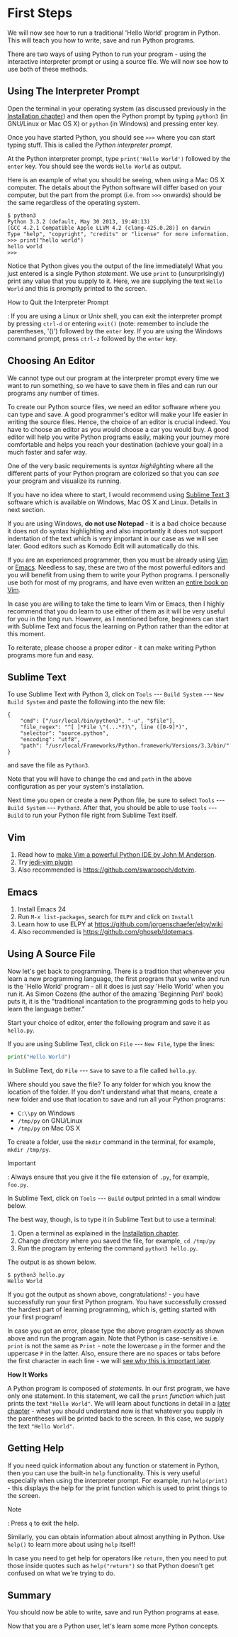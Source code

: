 # First Steps #

We will now see how to run a traditional 'Hello World' program in
Python. This will teach you how to write, save and run Python
programs.

There are two ways of using Python to run your program - using the
interactive interpreter prompt or using a source file. We will now see
how to use both of these methods.

## Using The Interpreter Prompt ##

Open the terminal in your operating system (as discussed previously in
the [Installation chapter](#installation)) and then open the Python
prompt by typing `python3` (in GNU/Linux or Mac OS X) or `python` (in
Windows) and pressing enter key.

Once you have started Python, you should see `>>>` where you can start
typing stuff. This is called the *Python interpreter prompt*.

At the Python interpreter prompt, type `print('Hello World')` followed
by the `enter` key. You should see the words `Hello World` as output.

Here is an example of what you should be seeing, when using a Mac OS X
computer. The details about the Python software will differ based on
your computer, but the part from the prompt (i.e. from `>>>` onwards)
should be the same regardless of the operating system.

~~~
$ python3
Python 3.3.2 (default, May 30 2013, 19:40:13)
[GCC 4.2.1 Compatible Apple LLVM 4.2 (clang-425.0.28)] on darwin
Type "help", "copyright", "credits" or "license" for more information.
>>> print("hello world")
hello world
>>>
~~~

Notice that Python gives you the output of the line immediately! What
you just entered is a single Python *statement*. We use `print` to
(unsurprisingly) print any value that you supply to it. Here, we are
supplying the text `Hello World` and this is promptly printed to the
screen.

How to Quit the Interpreter Prompt

:   If you are using a Linux or Unix shell, you can exit the interpreter
    prompt by pressing `ctrl-d` or entering `exit()` (note: remember to
    include the parentheses, '()') followed by the `enter` key. If you are
    using the Windows command prompt, press `ctrl-z` followed by the
    `enter` key.

## Choosing An Editor ##

We cannot type out our program at the interpreter prompt every time we
want to run something, so we have to save them in files and can run
our programs any number of times.

To create our Python source files, we need an editor software where
you can type and save. A good programmer's editor will make your life
easier in writing the source files. Hence, the choice of an editor is
crucial indeed. You have to choose an editor as you would choose a car
you would buy. A good editor will help you write Python programs
easily, making your journey more comfortable and helps you reach your
destination (achieve your goal) in a much faster and safer way.

One of the very basic requirements is *syntax highlighting* where all
the different parts of your Python program are colorized so that you
can *see* your program and visualize its running.

If you have no idea where to start, I would recommend using
[Sublime Text 3](http://www.sublimetext.com/3) software which is
available on Windows, Mac OS X and Linux. Details in next section.

If you are using Windows, **do not use Notepad** - it is a bad choice
because it does not do syntax highlighting and also importantly it
does not support indentation of the text which is very important in
our case as we will see later. Good editors such as Komodo Edit will
automatically do this.

If you are an experienced programmer, then you must be already using
[Vim](http://www.vim.org/) or
[Emacs](http://www.gnu.org/software/emacs/). Needless to say, these
are two of the most powerful editors and you will benefit from using
them to write your Python programs. I personally use both for most of
my programs, and have even written an
[entire book on Vim](http://swaroopch.com/notes/vim).

In case you are willing to take the time to learn Vim or Emacs, then I
highly recommend that you do learn to use either of them as it will be
very useful for you in the long run. However, as I mentioned before,
beginners can start with Sublime Text and focus the learning on Python
rather than the editor at this moment.

To reiterate, please choose a proper editor - it can make writing
Python programs more fun and easy.

## Sublime Text ##

To use Sublime Text with Python 3, click on `Tools` --- `Build System`
--- `New Build System` and paste the following into the new file:

~~~
{
    "cmd": ["/usr/local/bin/python3", "-u", "$file"],
    "file_regex": "^[ ]*File \"(...*?)\", line ([0-9]*)",
    "selector": "source.python",
    "encoding": "utf8",
    "path": "/usr/local/Frameworks/Python.framework/Versions/3.3/bin/"
}
~~~

and save the file as `Python3`.

Note that you will have to change the `cmd` and `path` in the above
configuration as per your system's installation.

Next time you open or create a new Python file, be sure to select
`Tools` --- `Build System` --- `Python3`. After that, you should be
able to use `Tools` --- `Build` to run your Python file right from
Sublime Text itself.

## Vim ##

1. Read how to
   [make Vim a powerful Python IDE by John M Anderson](http://blog.sontek.net/blog/detail/turning-vim-into-a-modern-python-ide).
2. Try [jedi-vim plugin](https://github.com/davidhalter/jedi-vim)
3. Also recommended is <https://github.com/swaroopch/dotvim>.

## Emacs ##

1. Install Emacs 24
2. Run `M-x list-packages`, search for `ELPY` and click on `Install`
3. Learn how to use ELPY at <https://github.com/jorgenschaefer/elpy/wiki>
4. Also recommended is <https://github.com/ghoseb/dotemacs>.

## Using A Source File ##

Now let's get back to programming. There is a tradition that whenever
you learn a new programming language, the first program that you write
and run is the 'Hello World' program - all it does is just say 'Hello
World' when you run it. As Simon Cozens (the author of the amazing
'Beginning Perl' book) puts it, it is the "traditional incantation to
the programming gods to help you learn the language better."

Start your choice of editor, enter the following program and save it
as `hello.py`.

If you are using Sublime Text, click on `File` --- `New File`, type
the lines:

~~~python
print("Hello World")
~~~

In Sublime Text, do `File` --- `Save` to save to a file called
`hello.py`.

Where should you save the file? To any folder for which you know the
location of the folder. If you don't understand what that means,
create a new folder and use that location to save and run all your
Python programs:

- `C:\\py` on Windows
- `/tmp/py` on GNU/Linux
- `/tmp/py` on Mac OS X

To create a folder, use the `mkdir` command in the terminal, for
example, `mkdir /tmp/py`.

Important

:   Always ensure that you give it the file extension of
    `.py`, for example, `foo.py`.

In Sublime Text, click on `Tools` --- `Build` output printed in a
small window below.

The best way, though, is to type it in Sublime Text but to use a terminal:

1. Open a terminal as explained in the
   [Installation chapter](#installation).
2. *C*hange *d*irectory where you saved the file, for example, `cd
   /tmp/py`
3. Run the program by entering the command `python3 hello.py`.

The output is as shown below.

~~~
$ python3 hello.py
Hello World
~~~

If you got the output as shown above, congratulations! - you have
successfully run your first Python program. You have successfully
crossed the hardest part of learning programming, which is, getting
started with your first program!

In case you got an error, please type the above program *exactly* as
shown above and run the program again. Note that Python is
case-sensitive i.e. `print` is not the same as `Print` - note the
lowercase `p` in the former and the uppercase `P` in the latter. Also,
ensure there are no spaces or tabs before the first character in each
line - we will [see why this is important later](#indentation).

**How It Works**

A Python program is composed of *statements*. In our first program, we
have only one statement. In this statement, we call the `print`
*function* which just prints the text `"Hello World"`. We will learn
about functions in detail in a [later chapter](#functions) - what you
should understand now is that whatever you supply in the parentheses
will be printed back to the screen. In this case, we supply the text
`"Hello World"`.

## Getting Help ##

If you need quick information about any function or statement in
Python, then you can use the built-in `help` functionality. This is
very useful especially when using the interpreter prompt. For example,
run `help(print)` - this displays the help for the print function
which is used to print things to the screen.

Note

:   Press `q` to exit the help.

Similarly, you can obtain information about almost anything in
Python. Use `help()` to learn more about using `help` itself!

In case you need to get help for operators like `return`, then you
need to put those inside quotes such as `help("return")` so that
Python doesn't get confused on what we're trying to do.

## Summary ##

You should now be able to write, save and run Python programs at ease.

Now that you are a Python user, let's learn some more Python concepts.
